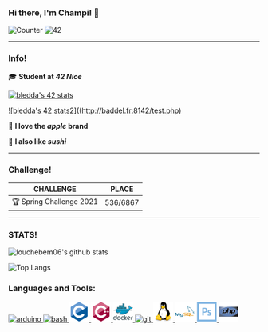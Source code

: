 
### Hi there, I'm Champi! 👋
![Counter](https://komarev.com/ghpvc/?username=louchebem06&color=blueviolet)
![42](https://badgen.net/badge/Born2Code/bledda/purple?cache=86400&icon=https://meta.intra.42.fr/assets/42_logo-7dfc9110a5319a308863b96bda33cea995046d1731cebb735e41b16255106c12.svg)

---

### Info!

🎓  **Student at *42 Nice***

[![bledda's 42 stats](http://baddel.fr:3000/api/stats/bledda)](https://github.com/JaeSeoKim/badge42)


[![bledda's 42 stats2]((http://baddel.fr:8142/test.php)](https://google.fr)

🍎  **I love the *apple* brand**

🍣  **I also like *sushi***

---

### Challenge!

|CHALLENGE|PLACE|
|--|--|
|🏆 Spring Challenge 2021| 536/6867|
---

### STATS!

![louchebem06's github stats](https://github-readme-stats.vercel.app/api?username=louchebem06&show_icons=true&count_private=true)

![Top Langs](https://github-readme-stats.vercel.app/api/top-langs/?username=louchebem06&layout=compact)

[//]: # (https://rahuldkjain.github.io/gh-profile-readme-generator/)
<h3 align="left">Languages and Tools:</h3>
<p align="left"> <a href="https://www.arduino.cc/" target="_blank"> <img src="https://cdn.worldvectorlogo.com/logos/arduino-1.svg" alt="arduino" width="40" height="40"/> </a> <a href="https://www.gnu.org/software/bash/" target="_blank"> <img src="https://www.vectorlogo.zone/logos/gnu_bash/gnu_bash-icon.svg" alt="bash" width="40" height="40"/> </a> <a href="https://www.cprogramming.com/" target="_blank"> <img src="https://raw.githubusercontent.com/devicons/devicon/master/icons/c/c-original.svg" alt="c" width="40" height="40"/> </a> <a href="https://www.w3schools.com/cpp/" target="_blank"> <img src="https://raw.githubusercontent.com/devicons/devicon/master/icons/cplusplus/cplusplus-original.svg" alt="cplusplus" width="40" height="40"/> </a> <a href="https://www.docker.com/" target="_blank"> <img src="https://raw.githubusercontent.com/devicons/devicon/master/icons/docker/docker-original-wordmark.svg" alt="docker" width="40" height="40"/> </a> <a href="https://git-scm.com/" target="_blank"> <img src="https://www.vectorlogo.zone/logos/git-scm/git-scm-icon.svg" alt="git" width="40" height="40"/> </a> <a href="https://www.linux.org/" target="_blank"> <img src="https://raw.githubusercontent.com/devicons/devicon/master/icons/linux/linux-original.svg" alt="linux" width="40" height="40"/> </a> <a href="https://www.mysql.com/" target="_blank"> <img src="https://raw.githubusercontent.com/devicons/devicon/master/icons/mysql/mysql-original-wordmark.svg" alt="mysql" width="40" height="40"/> </a> <a href="https://www.photoshop.com/en" target="_blank"> <img src="https://raw.githubusercontent.com/devicons/devicon/master/icons/photoshop/photoshop-line.svg" alt="photoshop" width="40" height="40"/> </a> <a href="https://www.php.net" target="_blank"> <img src="https://raw.githubusercontent.com/devicons/devicon/master/icons/php/php-original.svg" alt="php" width="40" height="40"/> </a> </p>
